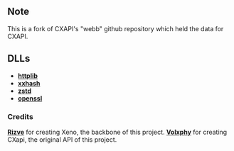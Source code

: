 ## Note
This is a fork of CXAPI's "webb" github repository which held the data for CXAPI.

## DLLs
- [**httplib**](https://github.com/yhirose/cpp-httplib)
- [**xxhash**](https://github.com/Cyan4973/xxHash)
- [**zstd**](https://github.com/facebook/zstd)
- [**openssl**](https://github.com/openssl/openssl)

### Credits
[**Rizve**](https://github.com/Riz-ve) for creating Xeno, the backbone of this project.
[**Volxphy**](https://github.com/volxphys) for creating CXapi, the original API of this project.
